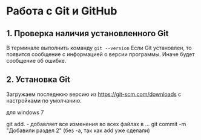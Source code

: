 # Работа с Git и GitHub

## 1. Проверка наличия установленного Git
В терминале выполнить команду `git --version`
Если Git установлен, то появится сообщение с информацией о версии программы. Иначе будет сообщение об ошибке.

## 2. Установка Git
Загружаем последнюю версию из https://git-scm.com/downloads с настройками по умолчанию. 

для windows 7

git add. - добавляет все изменения во всех файлах в ...
git commit -m "Добавили раздел 2" (без -a, так как add уже сделали)